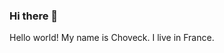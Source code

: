 ### Hi there 👋

Hello world! My name is Choveck. I live in France.
<!--- I'm trying to sign my commits, test 2 ---!>